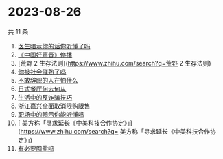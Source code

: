 # 2023-08-26

共 11 条

<!-- BEGIN -->
<!-- 最后更新时间 Sat Aug 26 2023 09:35:04 GMT+0800 (China Standard Time) -->

1. [医生暗示你的话你听懂了吗](https://www.zhihu.com/search?q=医生暗示你的话你听懂了吗)
1. [《中国好声音》停播](https://www.zhihu.com/search?q=《中国好声音》停播)
1. [荒野 2 生存法则](https://www.zhihu.com/search?q=荒野 2 生存法则)
1. [你被社会催熟了吗](https://www.zhihu.com/search?q=你被社会催熟了吗)
1. [不敢辞职的人在怕什么](https://www.zhihu.com/search?q=不敢辞职的人在怕什么)
1. [日式餐厅何去何从](https://www.zhihu.com/search?q=日式餐厅何去何从)
1. [生活中的反诈骗技巧](https://www.zhihu.com/search?q=生活中的反诈骗技巧)
1. [浙江嘉兴全面取消限购限售](https://www.zhihu.com/search?q=浙江嘉兴全面取消限购限售)
1. [职场中的暗示你能听懂吗](https://www.zhihu.com/search?q=职场中的暗示你能听懂吗)
1. [	美方称「寻求延长《中美科技合作协定》」](https://www.zhihu.com/search?q=	美方称「寻求延长《中美科技合作协定》」)
1. [有必要囤盐吗](https://www.zhihu.com/search?q=有必要囤盐吗)

<!-- END -->
